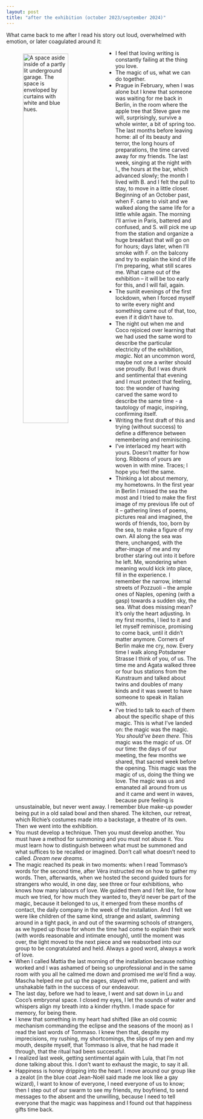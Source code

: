 ```yaml
---
layout: post
title: "after the exhibition (october 2023/september 2024)"
---
```

<style>
img {
  float: left;
  border: 0px dotted black;
  margin: 10px 5px 20px 20px;
}
body {
  text-alignment: justified
</style>

<p>What came back to me after I read his story out loud, overwhelmed with emotion, or later coagulated around it:</p>
<ul>
  <img src="https://marialaurids.net/assets/blog_posts/posts/aftertheexhibition.jpeg.jpg" alt="A space aside inside of a partly lit underground garage. The space is enveloped by curtains with white and blue hues." width="50%" height="50%"><li>I feel that loving writing is constantly failing at the thing you love.</li>
  <li>The magic of us, what we can do together.</li>
  <li>Prague in February, when I was alone but I knew that someone was waiting for me back in Berlin, in the room where the apple tree that Steve gave me will, surprisingly, survive a whole winter, a bit of spring too. The last months before leaving home: all of its beauty and terror, the long hours of preparations, the time carved away for my friends. The last week, singing at the night with I., the hours at the bar, which advanced slowly; the month I lived with B. and I felt the pull to stay, to move in a little closer. Beginning of an October past, when F. came to visit and we walked along the same life for a little while again. The morning I’ll arrive in Paris, battered and confused, and S. will pick me up from the station and organize a huge breakfast that will go on for hours; days later, when I’ll smoke with F. on the balcony and try to explain the kind of life I’m preparing, what still scares me. What came out of the exhibition – it will be too early for this, and I will fail, again.</li>
  <li>The sunlit evenings of the first lockdown, when I forced myself to write every night and something came out of that, too, even if it didn’t have to. </li>
  <li>The night out when me and Coco rejoiced over learning that we had used the same word to describe the particular electricity of the exhibition, <i>magic</i>. Not an uncommon word, maybe not one a writer should use proudly. But I was drunk and sentimental that evening and I must protect that feeling, too: the wonder of having carved the same word to describe the same time - a tautology of magic, inspiring, confirming itself.</li>
  <li>Writing the first draft of this and trying (without success) to define a difference between remembering and reminiscing.</li>
  <li>I’ve interlaced my heart with yours. Doesn’t matter for how long. Ribbons of yours are woven in with mine. Traces; I hope you feel the same. </li>
  <li>Thinking a lot about memory, my hometowns. In the first year in Berlin I missed the sea the most and I tried to make the first image of my previous life out of it – gathering lines of poems, pictures real and imagined, the words of friends, too, born by the sea, to make a figure of my own. All along the sea was there, unchanged, with the after-image of me and my brother staring out into it before he left. Me, wondering when meaning would kick into place, fill in the experience. I remember the narrow, internal streets of Pozzuoli – the ample ones of Naples, opening (with a gasp) towards a sudden sky, the sea. What does missing mean? It’s only the heart adjusting. In my first months, I lied to it and let myself reminisce, promising to come back, until it didn’t matter anymore. Corners of Berlin make me cry, now. Every time I walk along Potsdamer Strasse I think of you, of us. The time me and Agata walked three or four bus stations from the Kunstraum and talked about twins and doubles of many kinds and it was sweet to have someone to speak in Italian with.</li>
  <li>I’ve tried to talk to each of them about the specific shape of this magic. This is what I’ve landed on: the magic was the magic. <i>You should’ve been there</i>. This magic was the magic of us. Of our time: the days of our meeting, the few months we shared, that sacred week before the opening. This magic was the magic of us, doing the thing we love. The magic was us and emanated all around from us and it came and went in waves, because pure feeling is unsustainable, but never went away. I remember blue make-up powder being put in a old salad bowl and then shared. The kitchen, our retreat, which Richie’s costumes made into a backstage, a theatre of its own. Then we went into the exhibition. </li>
  <li>You must develop a technique. Then you must develop another. You must have a method for summoning and you must not abuse it. You must learn how to distinguish between what must be summoned and what suffices to be recalled or imagined. Don’t call what doesn’t need to called. <i>Dream new dreams</i>. </li>
  <li>The magic reached its peak in two moments: when I read Tommaso’s words for the second time, after Véra instructed me on how to gather my words. Then, afterwards, when we hosted the second guided tours for strangers who would, in one day, see three or four exhibitions, who knows how many labours of love. We guided them and I felt like, for how much we tried, for how much they wanted to, they’d never be part of the magic, because it belonged to us, it emerged from these months of contact, the daily company in the week of the installation. And I felt we were like children of the same kind, strange and aslant, swimming around in a tight pack, in and out of the swarming schools of strangers, as we hyped up those for whom the time had come to explain their work (with words reasonable and intimate enough), until the moment was over, the light moved to the next piece and we reabsorbed into our group to be congratulated and held. Always a good word, always a work of love.</li>
  <li>When I called Mattia the last morning of the installation because nothing worked and I was ashamed of being so unprofessional and in the same room with you all he calmed me down and promised me <i>we</i>’d find a way. Mascha helped me put up the pages, stayed with me, patient and with unshakable faith in the success of our endeavour. </li>
  <li>The last day, before we had to leave, I went and sat down in Lu and Coco’s embryonal space. I closed my eyes, I let the sounds of water and whispers align my breath into a kinder rhythm. I made space for memory, for being there. </li>
  <li>I knew that something in my heart had shifted (like an old cosmic mechanism commanding the eclipse and the seasons of the moon) as I read the last words of Tommaso. I knew then that, despite my imprecisions, my rushing, my shortcomings, the slips of my pen and my mouth, despite myself, that Tommaso is alive, that he had made it through, that the ritual had been successful.</li>
  <li>I realized last week, getting sentimental again with Lula, that I’m not done talking about this. I don’t want to exhaust the magic, to say it all. </li>
  <li>Happiness is honey dripping into the heart. I move around our group like a zealot (in the blue coat Jean-Noël said made me look like a gay wizard), I want to know of everyone, I need everyone of us to know; then I step out of our swarm to see my friends, my boyfriend, to send messages to the absent and the unwilling, because I need to tell everyone that the magic was happiness and I found out that happiness gifts time back.</li>
</ul>

